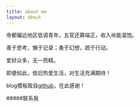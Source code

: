 ```yaml
---
title: about me
layout: about
---
```


帝都偏远地区低调青年，五官还算端正，收入尚能温饱。

善于思考，懒于记录；勇于幻想，疏于行动。

爱好众多，无一而精。

即便如此，依旧热爱生活，对生活充满期待！

blog模板取自[github](https://github.com/hhuai)，在此感谢！

<html xmlns:wb=“http://open.weibo.com/wb”>
  <head>
    <script src="http://tjs.sjs.sinajs.cn/open/api/js/wb.js" type="text/javascript" charset="utf-8"></script>
  </head>
  <section>
  <wb:follow-button uid="1780013221" type="red_1" width="107" height="38" ></wb:follow-button>
  </section>

#####联系我